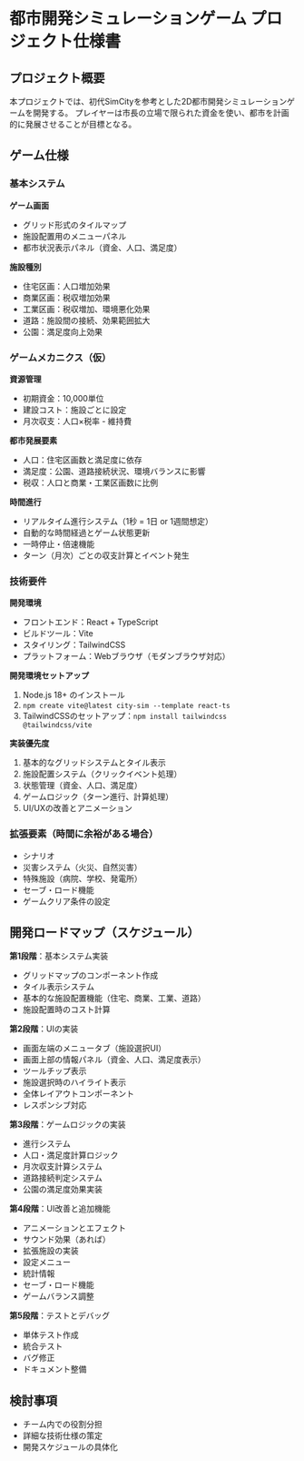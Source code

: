 # 都市開発シミュレーションゲーム プロジェクト仕様書

## プロジェクト概要

本プロジェクトでは、初代SimCityを参考とした2D都市開発シミュレーションゲームを開発する。
プレイヤーは市長の立場で限られた資金を使い、都市を計画的に発展させることが目標となる。

## ゲーム仕様

### 基本システム

**ゲーム画面**
- グリッド形式のタイルマップ
- 施設配置用のメニューパネル
- 都市状況表示パネル（資金、人口、満足度）

**施設種別**
- 住宅区画：人口増加効果
- 商業区画：税収増加効果  
- 工業区画：税収増加、環境悪化効果
- 道路：施設間の接続、効果範囲拡大
- 公園：満足度向上効果

### ゲームメカニクス（仮）

**資源管理**
- 初期資金：10,000単位
- 建設コスト：施設ごとに設定
- 月次収支：人口×税率 - 維持費

**都市発展要素**
- 人口：住宅区画数と満足度に依存
- 満足度：公園、道路接続状況、環境バランスに影響
- 税収：人口と商業・工業区画数に比例

**時間進行**
- リアルタイム進行システム（1秒 = 1日 or 1週間想定）
- 自動的な時間経過とゲーム状態更新
- 一時停止・倍速機能
- ターン（月次）ごとの収支計算とイベント発生

### 技術要件

**開発環境**
- フロントエンド：React + TypeScript
- ビルドツール：Vite
- スタイリング：TailwindCSS
- プラットフォーム：Webブラウザ（モダンブラウザ対応）

**開発環境セットアップ**
1. Node.js 18+ のインストール
2. `npm create vite@latest city-sim --template react-ts`
3. TailwindCSSのセットアップ：`npm install tailwindcss @tailwindcss/vite`

**実装優先度**
1. 基本的なグリッドシステムとタイル表示
2. 施設配置システム（クリックイベント処理）
3. 状態管理（資金、人口、満足度）
4. ゲームロジック（ターン進行、計算処理）
5. UI/UXの改善とアニメーション

### 拡張要素（時間に余裕がある場合）

- シナリオ
- 災害システム（火災、自然災害）
- 特殊施設（病院、学校、発電所）
- セーブ・ロード機能
- ゲームクリア条件の設定

## 開発ロードマップ（スケジュール）

**第1段階**：基本システム実装
- グリッドマップのコンポーネント作成
- タイル表示システム
- 基本的な施設配置機能（住宅、商業、工業、道路）
- 施設配置時のコスト計算

**第2段階**：UIの実装
- 画面左端のメニュータブ（施設選択UI）
- 画面上部の情報パネル（資金、人口、満足度表示）
- ツールチップ表示
- 施設選択時のハイライト表示
- 全体レイアウトコンポーネント
- レスポンシブ対応

**第3段階**：ゲームロジックの実装
- 進行システム
- 人口・満足度計算ロジック
- 月次収支計算システム
- 道路接続判定システム
- 公園の満足度効果実装

**第4段階**：UI改善と追加機能
- アニメーションとエフェクト
- サウンド効果（あれば）
- 拡張施設の実装
- 設定メニュー
- 統計情報
- セーブ・ロード機能
- ゲームバランス調整

**第5段階**：テストとデバッグ
- 単体テスト作成
- 統合テスト
- バグ修正
- ドキュメント整備

## 検討事項

- チーム内での役割分担
- 詳細な技術仕様の策定
- 開発スケジュールの具体化
